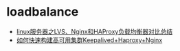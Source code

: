 # loadbalance

* [linux服务器之LVS、Nginx和HAProxy负载均衡器对比总结](http://www.jb51.net/article/48220.htm)
* [如何快速构建高可用集群Keepalived+Haproxy+Nginx](http://www.it165.net/admin/html/201405/2957.html)
